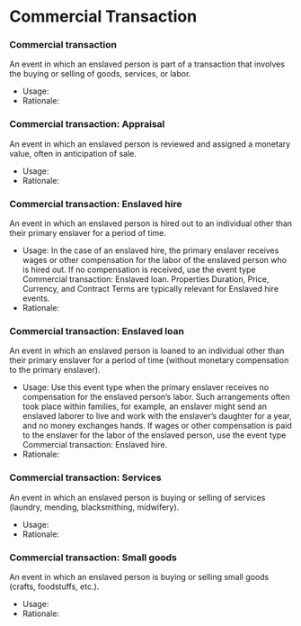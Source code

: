 # Commercial Transaction

### Commercial transaction

An event in which an enslaved person is part of a transaction that involves the buying or selling of goods, services, or labor.

* Usage:
* Rationale:

### Commercial transaction: Appraisal

An event in which an enslaved person is reviewed and assigned a monetary value, often in anticipation of sale.

* Usage:
* Rationale:

### Commercial transaction: Enslaved hire

An event in which an enslaved person is hired out to an individual other than their primary enslaver for a period of time.

* Usage: In the case of an enslaved hire, the primary enslaver receives wages or other compensation for the labor of the enslaved person who is hired out. If no compensation is received, use the event type Commercial transaction: Enslaved loan. Properties Duration, Price, Currency, and Contract Terms are typically relevant for Enslaved hire events.
* Rationale:

### Commercial transaction: Enslaved loan

An event in which an enslaved person is loaned to an individual other than their primary enslaver for a period of time (without monetary compensation to the primary enslaver).

* Usage: Use this event type when the primary enslaver receives no compensation for the enslaved person’s labor. Such arrangements often took place within families, for example, an enslaver might send an enslaved laborer to live and work with the enslaver’s daughter for a year, and no money exchanges hands. If wages or other compensation is paid to the enslaver for the labor of the enslaved person, use the event type Commercial transaction: Enslaved hire.
* Rationale:

### Commercial transaction: Services

An event in which an enslaved person is buying or selling of services (laundry, mending, blacksmithing, midwifery).

* Usage:
* Rationale:

### Commercial transaction: Small goods

An event in which an enslaved person is buying or selling small goods (crafts, foodstuffs, etc.).

* Usage:
* Rationale:
